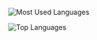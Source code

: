 ![Most Used Languages](https://github-readme-stats-beryl-five-45.vercel.app/api?username=jshujshu&show_icons=true&theme=github_dark&count_private=true)

![Top Languages](https://github-readme-stats-beryl-five-45.vercel.app/api/top-langs?username=jshujshu&show_icons=true&theme=github_dark&count_private=true)

<!-- ## Hi there 👋

**jshujshu/jshujshu** is a ✨ _special_ ✨ repository because its `README.md` (this file) appears on your GitHub profile.

Here are some ideas to get you started:

- 🔭 I’m currently working on ...
- 🌱 I’m currently learning ...
- 👯 I’m looking to collaborate on ...
- 🤔 I’m looking for help with ...
- 💬 Ask me about ...
- 📫 How to reach me: ...
- 😄 Pronouns: ...
- ⚡ Fun fact: ...
-->
